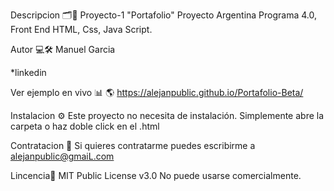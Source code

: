 Descripcion 🗂️📂
Proyecto-1 "Portafolio" Proyecto Argentina Programa 4.0, Front End HTML, Css, Java Script.

Autor 💻🛠️
Manuel Garcia

*linkedin

Ver ejemplo en vivo 📊
🌎 https://alejanpublic.github.io/Portafolio-Beta/

Instalacion ⚙️
Este proyecto no necesita de instalación. Simplemente abre la carpeta o haz doble click en el .html

Contratacion 📲
Si quieres contratarme puedes escribirme a alejanpublic@gmaiL.com

Lincencia📧
MIT Public License v3.0 No puede usarse comercialmente.

